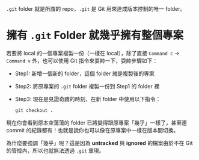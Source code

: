 `.git` folder 就是所謂的 repo，`.git` 是 Git 用來達成版本控制的唯一 folder。

# 擁有 `.git` Folder 就幾乎擁有整個專案

若要將 local 的一個專案複製一份（一樣在 local），除了直接 `Command c` → `Command v` 外，也可以使用 Git 指令來耍帥一下，耍帥步驟如下：

- Step1: 新增一個新的 folder，這個 folder 就是複製後的專案
- Step2: 將原專案的 `.git` folder 複製一份到 Step1 的 folder 裡
- Step3: 現在是見證奇蹟的時刻，在新 folder 中使用以下指令：

    ```bash
    git checkout .
    ```

現在你會看到原本空蕩蕩的 folder 已將變得跟原專案「幾乎」一樣了，甚至連 commit 的紀錄都有！也就是說你也可以像在原專案中一樣在版本間切換。

為什麼要強調「幾乎」呢？這是因為 **untracked** 與 **ignored** 的檔案由於不在 Git 的管控內，所以也就無法透過 `.git` 重現。

